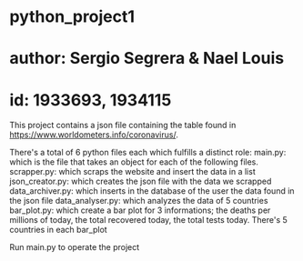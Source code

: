 # python_project1
# author: Sergio Segrera & Nael Louis
# id: 1933693, 1934115

This project contains a json file containing the table found in https://www.worldometers.info/coronavirus/. 

There's a total of 6 python files each which fulfills a distinct role:
main.py: which is the file that takes an object for each of the following files.
scrapper.py: which scraps the website and insert the data in a list
json_creator.py: which creates the json file with the data we scrapped
data_archiver.py: which inserts in the database of the user the data found in the json file
data_analyser.py: which analyzes the data of 5 countries
bar_plot.py: which create a bar plot for 3 informations; the deaths per millions of today, the total recovered today, the total tests today. There's 5 countries in each bar_plot  

Run main.py to operate the project
